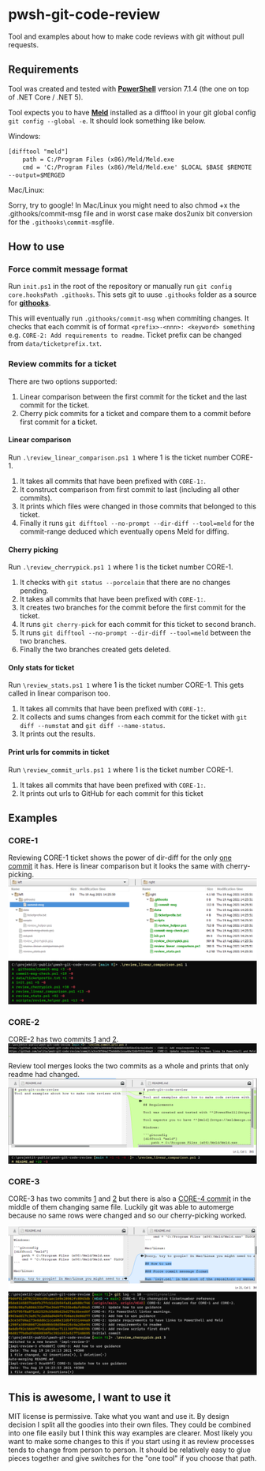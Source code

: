 # pwsh-git-code-review

Tool and examples about how to make code reviews with git without pull requests.

## Requirements

Tool was created and tested with **[PowerShell](https://aka.ms/powershell-release?tag=stable)** version 7.1.4 (the one on top of .NET Core / .NET 5).

Tool expects you to have **[Meld](https://meldmerge.org/)** installed as a difftool in your git global config `git config --global -e`. It should look something like below.

Windows:

```gitconfig
[difftool "meld"]
    path = C:/Program Files (x86)/Meld/Meld.exe
    cmd = 'C:/Program Files (x86)/Meld/Meld.exe' $LOCAL $BASE $REMOTE --output=$MERGED
```

Mac/Linux:

Sorry, try to google! In Mac/Linux you might need to also chmod +x the .githooks/commit-msg file and in worst case make dos2unix bit conversion for the `.githooks\commit-msg`file.

## How to use

### Force commit message format

Run `init.ps1` in the root of the repository or manually run `git config core.hooksPath .githooks`. This sets git to uuse `.githooks` folder as a source for **[githooks](https://git-scm.com/docs/githooks)**.

This will eventually run `.githooks/commit-msg` when commiting changes. It checks that each commit is of format `<prefix>-<nnn>: <keyword> something` e.g. `CORE-2: Add requirements to readme`. Ticket prefix can be changed from `data/ticketprefix.txt`.

### Review commits for a ticket

There are two options supported:

1. Linear comparison between the first commit for the ticket and the last commit for the ticket.
2. Cherry pick commits for a ticket and compare them to a commit before first commit for a ticket.

#### Linear comparison

Run `.\review_linear_comparison.ps1 1` where 1 is the ticket number CORE-1.

1. It takes all commits that have been prefixed with `CORE-1:`.
2. It construct comparison from first commit to last (including all other commits).
3. It prints which files were changed in those commits that belonged to this ticket.
4. Finally it runs `git difftool --no-prompt --dir-diff --tool=meld` for the commit-range deduced which eventually opens Meld for diffing.

#### Cherry picking

Run `.\review_cherrypick.ps1 1` where 1 is the ticket number CORE-1.

1. It checks with `git status --porcelain` that there are no changes pending.
2. It takes all commits that have been prefixed with `CORE-1:`.
3. It creates two branches for the commit before the first commit for the ticket.
4. It runs `git cherry-pick` for each commit for this ticket to second branch.
5. It runs `git difftool --no-prompt --dir-diff --tool=meld` between the two branches.
6. Finally the two branches created gets deleted.

#### Only stats for ticket

Run `\review_stats.ps1 1` where 1 is the ticket number CORE-1. This gets called in linear comparison too.

1. It takes all commits that have been prefixed with `CORE-1:`.
2. It collects and sums changes from each commit for the ticket with `git diff --numstat` and `git diff --name-status`.
3. It prints out the results.

#### Print urls for commits in ticket

Run `\review_commit_urls.ps1 1` where 1 is the ticket number CORE-1.

1. It takes all commits that have been prefixed with `CORE-1:`.
2. It prints out urls to GitHub for each commit for this ticket

## Examples

### CORE-1

Reviewing CORE-1 ticket shows the power of dir-diff for the only [one commit](https://github.com/solita/pwsh-git-code-review/commit/8e6dbf02c566477b41a5b45ec711134978d4039b) it has. Here is linear comparison but it looks the same with cherry-picking. ![CORE-1: Meld](/pics/core-1-meld.png)

### CORE-2

CORE-2 has two commits [1](https://github.com/solita/pwsh-git-code-review/commit/c298fa3894806726ddd0bb58d50ed26c4a2dbe94) and [2](https://github.com/solita/pwsh-git-code-review/commit/a3ce367d4a173e6dd6c1cca48e32dbf9331444a9). ![Commit urls](/pics/core-2-commit-urls.png)

Review tool merges looks the two commits as a whole and prints that only readme had changed. ![CORE-2: Meld](/pics/core-2-meld.png)

### CORE-3

CORE-3 has two commits [1](https://github.com/solita/pwsh-git-code-review/commit/89d3add17c3a917c2a8dad4d4fefb0aec8e06d77) and [2](https://github.com/solita/pwsh-git-code-review/commit/d458c98a7a886633bf7be34eb77435be0afe84a5) but there is also a [CORE-4 commit](https://github.com/solita/pwsh-git-code-review/commit/a5fb795f8a871d62529cb5d8b62bd278c6beed6f) in the middle of them changing same file. Luckily git was able to automerge because no same rows were changed and so our cherry-picking worked.

![CORE-3 cherry-pick and automerge](pics/core-3-cherrypick-automerge.png)

## This is awesome, I want to use it

MIT license is permissive. Take what you want and use it. By design decision I split all the goodies into their own files. They could be combined into one file easily but I think this way examples are clearer. Most likely you want to make some changes to this if you start using it as review processes tends to change from person to person. It should be relatively easy to glue pieces together and give switches for the "one tool" if you choose that path.
